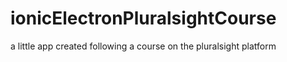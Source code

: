 # ionicElectronPluralsightCourse
 a little app created following a course on the pluralsight platform
